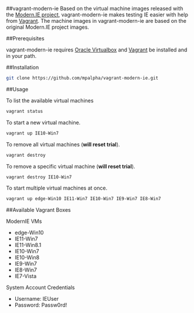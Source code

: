 ##vagrant-modern-ie
Based on the virtual machine images released with the [Modern.IE project](http://dev.modern.ie/), vagrant-modern-ie makes testing IE easier with help from [Vagrant](http://vagrantup.com). The machine images in vagrant-modern-ie are based on the original Modern.IE project images.

##Prerequisites

vagrant-modern-ie requires [Oracle Virtualbox](https://www.virtualbox.org/) and [Vagrant](http://vagrantup.com) be installed and in your path.

##Installation

```bash
git clone https://github.com/mpalpha/vagrant-modern-ie.git
```

##Usage

To list the available virtual machines

```bash
vagrant status
```

To start a new virtual machine.

```bash
vagrant up IE10-Win7
```
  
To remove all virtual machines (**will reset trial**).

```bash
vagrant destroy
```

To remove a specific virtual machine (**will reset trial**).

```bash
vagrant destroy IE10-Win7
```

To start multiple virtual machines at once.

```bash
vagrant up edge-Win10 IE11-Win7 IE10-Win7 IE9-Win7 IE8-Win7
```

##Available Vagrant Boxes

ModernIE VMs

* edge-Win10
* IE11-Win7
* IE11-Win8.1
* IE10-Win7
* IE10-Win8
* IE9-Win7
* IE8-Win7
* IE7-Vista  

System Account Credentials

* Username: IEUser  
* Password: Passw0rd!  
